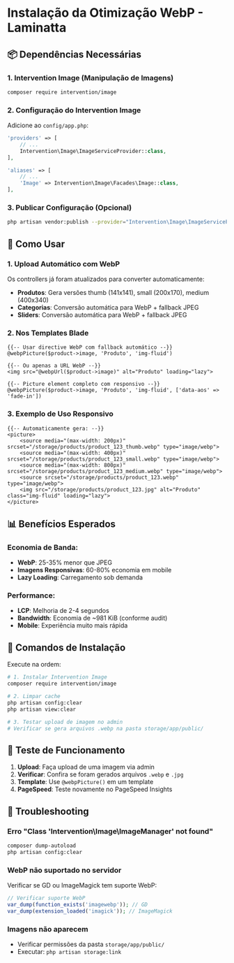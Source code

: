 # Instalação da Otimização WebP - Laminatta

## 📦 Dependências Necessárias

### 1. Intervention Image (Manipulação de Imagens)
```bash
composer require intervention/image
```

### 2. Configuração do Intervention Image
Adicione ao `config/app.php`:

```php
'providers' => [
    // ...
    Intervention\Image\ImageServiceProvider::class,
],

'aliases' => [
    // ...
    'Image' => Intervention\Image\Facades\Image::class,
],
```

### 3. Publicar Configuração (Opcional)
```bash
php artisan vendor:publish --provider="Intervention\Image\ImageServiceProviderLaravelRecent"
```

## 🚀 Como Usar

### 1. Upload Automático com WebP
Os controllers já foram atualizados para converter automaticamente:
- **Produtos**: Gera versões thumb (141x141), small (200x170), medium (400x340)
- **Categorias**: Conversão automática para WebP + fallback JPEG
- **Sliders**: Conversão automática para WebP + fallback JPEG

### 2. Nos Templates Blade
```blade
{{-- Usar directive WebP com fallback automático --}}
@webpPicture($product->image, 'Produto', 'img-fluid')

{{-- Ou apenas a URL WebP --}}
<img src="@webpUrl($product->image)" alt="Produto" loading="lazy">

{{-- Picture element completo com responsivo --}}
@webpPicture($product->image, 'Produto', 'img-fluid', ['data-aos' => 'fade-in'])
```

### 3. Exemplo de Uso Responsivo
```blade
{{-- Automaticamente gera: --}}
<picture>
    <source media="(max-width: 200px)" srcset="/storage/products/product_123_thumb.webp" type="image/webp">
    <source media="(max-width: 400px)" srcset="/storage/products/product_123_small.webp" type="image/webp">
    <source media="(max-width: 800px)" srcset="/storage/products/product_123_medium.webp" type="image/webp">
    <source srcset="/storage/products/product_123.webp" type="image/webp">
    <img src="/storage/products/product_123.jpg" alt="Produto" class="img-fluid" loading="lazy">
</picture>
```

## 📊 Benefícios Esperados

### Economia de Banda:
- **WebP**: 25-35% menor que JPEG
- **Imagens Responsivas**: 60-80% economia em mobile
- **Lazy Loading**: Carregamento sob demanda

### Performance:
- **LCP**: Melhoria de 2-4 segundos
- **Bandwidth**: Economia de ~981 KiB (conforme audit)
- **Mobile**: Experiência muito mais rápida

## 🔧 Comandos de Instalação

Execute na ordem:

```bash
# 1. Instalar Intervention Image
composer require intervention/image

# 2. Limpar cache
php artisan config:clear
php artisan view:clear

# 3. Testar upload de imagem no admin
# Verificar se gera arquivos .webp na pasta storage/app/public/
```

## 🧪 Teste de Funcionamento

1. **Upload**: Faça upload de uma imagem via admin
2. **Verificar**: Confira se foram gerados arquivos `.webp` e `.jpg`
3. **Template**: Use `@webpPicture()` em um template
4. **PageSpeed**: Teste novamente no PageSpeed Insights

## 🚨 Troubleshooting

### Erro "Class 'Intervention\Image\ImageManager' not found"
```bash
composer dump-autoload
php artisan config:clear
```

### WebP não suportado no servidor
Verificar se GD ou ImageMagick tem suporte WebP:
```php
// Verificar suporte WebP
var_dump(function_exists('imagewebp')); // GD
var_dump(extension_loaded('imagick')); // ImageMagick
```

### Imagens não aparecem
- Verificar permissões da pasta `storage/app/public/`
- Executar: `php artisan storage:link`
